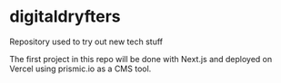 # digitaldryfters
Repository used to try out new tech stuff


The first project in this repo will be done with Next.js and deployed on Vercel using prismic.io as a CMS tool.
